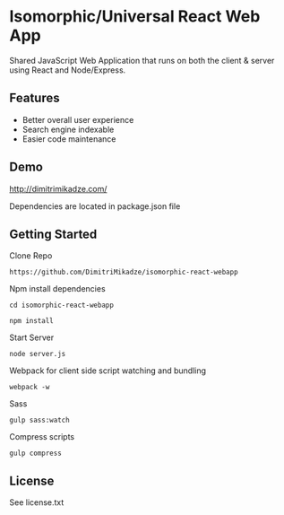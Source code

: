# Isomorphic/Universal React Web App

Shared JavaScript Web Application that runs on both the client & server using React and Node/Express.

## Features

- Better overall user experience
- Search engine indexable
- Easier code maintenance

## Demo

http://dimitrimikadze.com/

Dependencies are located in package.json file

## Getting Started

Clone Repo

````
https://github.com/DimitriMikadze/isomorphic-react-webapp
````

Npm install dependencies

````
cd isomorphic-react-webapp 

npm install
````

Start Server

````
node server.js
````

Webpack for client side script watching and bundling

````
webpack -w
````

Sass

````
gulp sass:watch
````

Compress scripts

````
gulp compress
````

## License

See license.txt